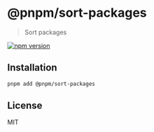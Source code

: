 # @pnpm/sort-packages

> Sort packages

[![npm version](https://img.shields.io/npm/v/@pnpm/sort-packages.svg)](https://www.npmjs.com/package/@pnpm/plugin-commands-recursive)

## Installation

```sh
pnpm add @pnpm/sort-packages
```

## License

MIT
